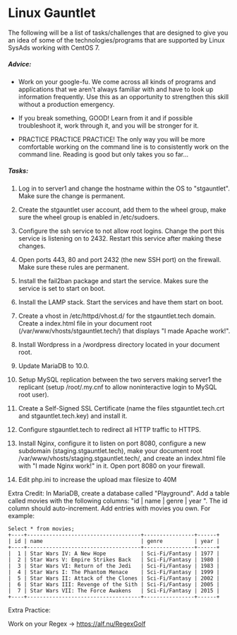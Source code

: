 # Linux Gauntlet

The following will be a list of tasks/challenges that are designed to give you an idea of some of the technologies/programs that are supported by Linux SysAds working with CentOS 7.

##### Advice:
* Work on your google-fu. We come across all kinds of programs and applications that we aren't always familiar with and have to look up information frequently. Use this as an opportunity to strengthen this skill without a production emergency.

* If you break something, GOOD! Learn from it and if possible troubleshoot it, work through it, and you will be stronger for it.

* PRACTICE PRACTICE PRACTICE! The only way you will be more comfortable working on the command line is to consistently work on the command line. Reading is good but only takes you so far...


##### Tasks:

1)  Log in to server1 and change the hostname within the OS to "stgauntlet". Make sure the change is permanent.

2)  Create the stgauntlet user account, add them to the wheel group, make sure the wheel group is enabled in /etc/sudoers.

3)  Configure the ssh service to not allow root logins. Change the port this service is listening on to 2432. Restart this service after making these changes.

4)  Open ports 443, 80 and port 2432 (the new SSH port) on the firewall. Make sure these rules are permanent.

5)  Install the fail2ban package and start the service. Makes sure the service is set to start on boot.

6)  Install the LAMP stack. Start the services and have them start on boot.

7)  Create a vhost in /etc/httpd/vhost.d/ for the stgauntlet.tech domain. Create a index.html file in your document root (/var/www/vhosts/stgauntlet.tech/) that displays "I made Apache work!".

8)  Install Wordpress in a /wordpress directory located in your document root.

9)  Update MariaDB to 10.0.

10) Setup MySQL replication between the two servers making server1 the replicant (setup /root/.my.cnf to allow noninteractive login to MySQL root user).

11) Create a Self-Signed SSL Certificate (name the files stgauntlet.tech.crt and stgauntlet.tech.key) and install it.

12) Configure stgauntlet.tech to redirect all HTTP traffic to HTTPS.

13) Install Nginx, configure it to listen on port 8080, configure a new subdomain (staging.stgauntlet.tech), make your document root /var/www/vhosts/staging.stgauntlet.tech/, and create an index.html file with "I made Nginx work!" in it. Open port 8080 on your firewall.

14) Edit php.ini to increase the upload max filesize to 40M

Extra Credit: In MariaDB, create a database called "Playground". Add a table called movies with the following columns: "id | name | genre | year ". The id column should auto-increment. Add entries with movies you own. For example:

```
Select * from movies;
+----+------------------------------------+----------------+------+
| id | name                               | genre          | year |
+----+------------------------------------+----------------+------+
|  1 | Star Wars IV: A New Hope           | Sci-Fi/Fantasy | 1977 |
|  2 | Star Wars V: Empire Strikes Back   | Sci-Fi/Fantasy | 1980 |
|  3 | Star Wars VI: Return of the Jedi   | Sci-Fi/Fantasy | 1983 |
|  4 | Star Wars I: The Phantom Menace    | Sci-Fi/Fantasy | 1999 |
|  5 | Star Wars II: Attack of the Clones | Sci-Fi/Fantasy | 2002 |
|  6 | Star Wars III: Revenge of the Sith | Sci-Fi/Fantasy | 2005 |
|  7 | Star Wars VII: The Force Awakens   | Sci-Fi/Fantasy | 2015 |
+----+------------------------------------+----------------+------+
```

Extra Practice:

Work on your Regex -> https://alf.nu/RegexGolf